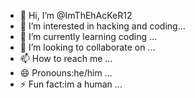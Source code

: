 - 👋 Hi, I’m @ImThEhAcKeR12
- 👀 I’m interested in hacking and coding...
- 🌱 I’m currently learning coding ...
- 💞️ I’m looking to collaborate on ...
- 📫 How to reach me  ...
- 😄 Pronouns:he/him ...
- ⚡ Fun fact:im a human ...

<!---
ImThEhAcKeR12/ImThEhAcKeR12 is a ✨ special ✨ repository because its `README.md` (this file) appears on your GitHub profile.
You can click the Preview link to take a look at your changes.
--->
